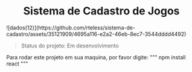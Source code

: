<h1 align="center"> Sistema de Cadastro de Jogos </h1>
![dados(12)](https://github.com/rteless/sistema-de-cadastro/assets/35121909/4695a116-e2a2-46eb-8ec7-3544dddd4492)

> Status do projeto: Em desenvolvimento

Para rodar este projeto em sua maquina, por favor digite:
"""
npm install react
"""
